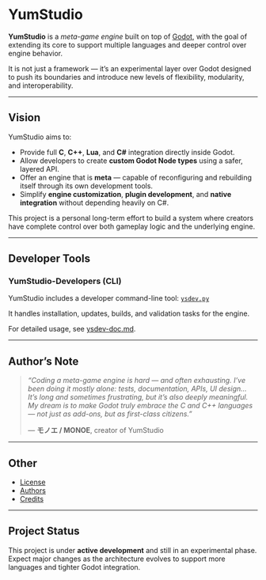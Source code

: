 # YumStudio

**YumStudio** is a *meta-game engine* built on top of [Godot](https://godotengine.org/), with the goal of extending its core to support multiple languages and deeper control over engine behavior.

It is not just a framework — it’s an experimental layer over Godot designed to push its boundaries and introduce new levels of flexibility, modularity, and interoperability.

---

## Vision

YumStudio aims to:

* Provide full **C**, **C++**, **Lua**, and **C#** integration directly inside Godot.
* Allow developers to create **custom Godot Node types** using a safer, layered API.
* Offer an engine that is **meta** — capable of reconfiguring and rebuilding itself through its own development tools.
* Simplify **engine customization**, **plugin development**, and **native integration** without depending heavily on C#.

This project is a personal long-term effort to build a system where creators have complete control over both gameplay logic and the underlying engine.

---

## Developer Tools

### YumStudio-Developers (CLI)

YumStudio includes a developer command-line tool:
[`ysdev.py`](./ysdev.py)

It handles installation, updates, builds, and validation tasks for the engine.

For detailed usage, see [ysdev-doc.md](./doc/ysdev-doc.md).

---

## Author’s Note

> *“Coding a meta-game engine is hard — and often exhausting.
> I’ve been doing it mostly alone: tests, documentation, APIs, UI design…
> It’s long and sometimes frustrating, but it’s also deeply meaningful.
> My dream is to make Godot truly embrace the C and C++ languages —
> not just as add-ons, but as first-class citizens.”*
>
> — **モノエ / MONOE**, creator of YumStudio

---

## Other

* [License](./LICENSE)
* [Authors](./AUTHORS.md)
* [Credits](./CREDITS.md)

---

## Project Status

This project is under **active development** and still in an experimental phase.
Expect major changes as the architecture evolves to support more languages and tighter Godot integration.
